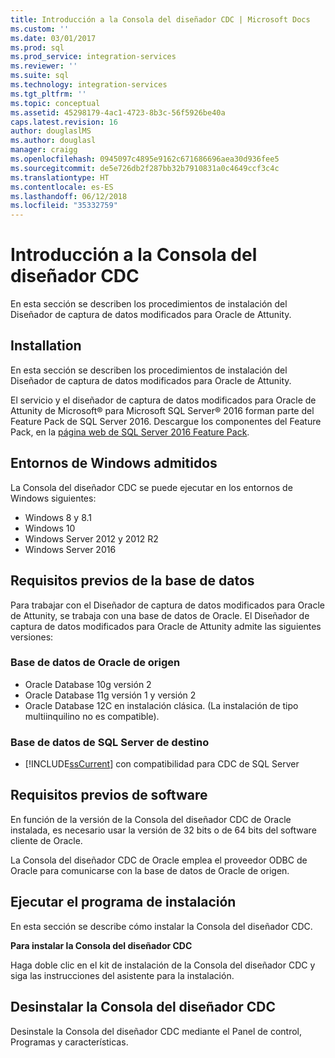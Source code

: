 ```yaml
---
title: Introducción a la Consola del diseñador CDC | Microsoft Docs
ms.custom: ''
ms.date: 03/01/2017
ms.prod: sql
ms.prod_service: integration-services
ms.reviewer: ''
ms.suite: sql
ms.technology: integration-services
ms.tgt_pltfrm: ''
ms.topic: conceptual
ms.assetid: 45298179-4ac1-4723-8b3c-56f5926be40a
caps.latest.revision: 16
author: douglaslMS
ms.author: douglasl
manager: craigg
ms.openlocfilehash: 0945097c4895e9162c671686696aea30d936fee5
ms.sourcegitcommit: de5e726db2f287bb32b7910831a0c4649ccf3c4c
ms.translationtype: HT
ms.contentlocale: es-ES
ms.lasthandoff: 06/12/2018
ms.locfileid: "35332759"
---
```

# <a name="the-cdc-designer-console-introduction"></a>Introducción a la Consola del diseñador CDC
  En esta sección se describen los procedimientos de instalación del Diseñador de captura de datos modificados para Oracle de Attunity.  
  
## <a name="installation"></a>Installation  
 En esta sección se describen los procedimientos de instalación del Diseñador de captura de datos modificados para Oracle de Attunity.  
  
 El servicio y el diseñador de captura de datos modificados para Oracle de Attunity de Microsoft® para Microsoft SQL Server® 2016 forman parte del Feature Pack de SQL Server 2016. Descargue los componentes del Feature Pack, en la [página web de SQL Server 2016 Feature Pack](http://go.microsoft.com/fwlink/?LinkId=746297).  
  
## <a name="supported-windows-environments"></a>Entornos de Windows admitidos  
 La Consola del diseñador CDC se puede ejecutar en los entornos de Windows siguientes:  
  
-   Windows 8 y 8.1  
-   Windows 10  
-   Windows Server 2012 y 2012 R2
-   Windows Server 2016

## <a name="database-prerequisites"></a>Requisitos previos de la base de datos  
 Para trabajar con el Diseñador de captura de datos modificados para Oracle de Attunity, se trabaja con una base de datos de Oracle. El Diseñador de captura de datos modificados para Oracle de Attunity admite las siguientes versiones:  
  
### <a name="source-oracle-database"></a>Base de datos de Oracle de origen
  
-   Oracle Database 10g versión 2
-   Oracle Database 11g versión 1 y versión 2
-   Oracle Database 12C en instalación clásica. (La instalación de tipo multiinquilino no es compatible).  

### <a name="target-sql-server-database"></a>Base de datos de SQL Server de destino
  
-   [!INCLUDE[ssCurrent](../../includes/sscurrent-md.md)] con compatibilidad para CDC de SQL Server  
  
## <a name="software-prerequisites"></a>Requisitos previos de software  
 En función de la versión de la Consola del diseñador CDC de Oracle instalada, es necesario usar la versión de 32 bits o de 64 bits del software cliente de Oracle.  
  
 La Consola del diseñador CDC de Oracle emplea el proveedor ODBC de Oracle para comunicarse con la base de datos de Oracle de origen.  
  
## <a name="running-the-installation-program"></a>Ejecutar el programa de instalación  
 En esta sección se describe cómo instalar la Consola del diseñador CDC.  
  
 **Para instalar la Consola del diseñador CDC**  
  
 Haga doble clic en el kit de instalación de la Consola del diseñador CDC y siga las instrucciones del asistente para la instalación.  
  
## <a name="uninstalling-the-cdc-designer-console"></a>Desinstalar la Consola del diseñador CDC  
 Desinstale la Consola del diseñador CDC mediante el Panel de control, Programas y características.  
  
  
